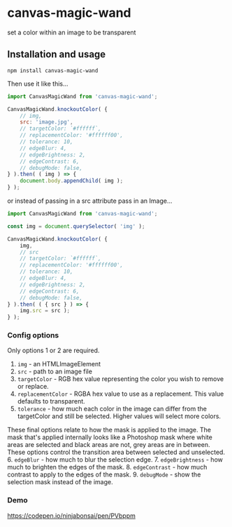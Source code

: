 # canvas-magic-wand
set a color within an image to be transparent
## Installation and usage
```
npm install canvas-magic-wand
```
Then use it like this...
```javascript
import CanvasMagicWand from 'canvas-magic-wand';

CanvasMagicWand.knockoutColor( {
    // img,
    src: 'image.jpg',
    // targetColor: `#ffffff`,
    // replacementColor: '#ffffff00',
    // tolerance: 10,
    // edgeBlur: 4,
    // edgeBrightness: 2,
    // edgeContrast: 6,
    // debugMode: false,
} ).then( ( img ) => {
    document.body.appendChild( img );
} );

```

or instead of passing in a src attribute pass in an Image...

```javascript
import CanvasMagicWand from 'canvas-magic-wand';

const img = document.querySelector( 'img' );

CanvasMagicWand.knockoutColor( {
    img,
    // src
    // targetColor: `#ffffff`,
    // replacementColor: '#ffffff00',
    // tolerance: 10,
    // edgeBlur: 4,
    // edgeBrightness: 2,
    // edgeContrast: 6,
    // debugMode: false,
} ).then( ( { src } ) => {
    img.src = src );
} );
```

### Config options
Only options 1 or 2 are required.
1. `img` - an HTMLImageElement  
2. `src` - path to an image file
3. `targetColor` - RGB hex value representing the color you wish to remove or replace.
4. `replacementColor` - RGBA hex value to use as a replacement. This value defaults to transparent.
5. `tolerance` - how much each color in the image can differ from the targetColor and still be selected. Higher values will select more colors.

These final options relate to how the mask is applied to the image. The mask that's applied internally looks like a Photoshop mask where white areas are selected and black areas are not, grey areas are in between. These options control the transition area between selected and unselected.
6. `edgeBlur` - how much to blur the selection edge.
7. `edgeBrightness` - how much to brighten the edges of the mask.
8. `edgeContrast` - how much contrast to apply to the edges of the mask.
9. `debugMode` - show the selection mask instead of the image.

### Demo
https://codepen.io/ninjabonsai/pen/PVbppm
